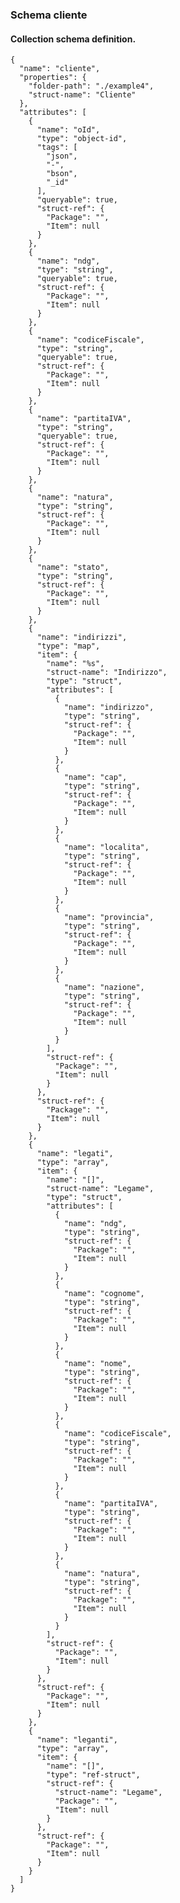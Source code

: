 ### Schema cliente

#### Collection schema definition.

    {
	  "name": "cliente",
	  "properties": {
	    "folder-path": "./example4",
	    "struct-name": "Cliente"
	  },
	  "attributes": [
	    {
	      "name": "oId",
	      "type": "object-id",
	      "tags": [
	        "json",
	        "-",
	        "bson",
	        "_id"
	      ],
	      "queryable": true,
	      "struct-ref": {
	        "Package": "",
	        "Item": null
	      }
	    },
	    {
	      "name": "ndg",
	      "type": "string",
	      "queryable": true,
	      "struct-ref": {
	        "Package": "",
	        "Item": null
	      }
	    },
	    {
	      "name": "codiceFiscale",
	      "type": "string",
	      "queryable": true,
	      "struct-ref": {
	        "Package": "",
	        "Item": null
	      }
	    },
	    {
	      "name": "partitaIVA",
	      "type": "string",
	      "queryable": true,
	      "struct-ref": {
	        "Package": "",
	        "Item": null
	      }
	    },
	    {
	      "name": "natura",
	      "type": "string",
	      "struct-ref": {
	        "Package": "",
	        "Item": null
	      }
	    },
	    {
	      "name": "stato",
	      "type": "string",
	      "struct-ref": {
	        "Package": "",
	        "Item": null
	      }
	    },
	    {
	      "name": "indirizzi",
	      "type": "map",
	      "item": {
	        "name": "%s",
	        "struct-name": "Indirizzo",
	        "type": "struct",
	        "attributes": [
	          {
	            "name": "indirizzo",
	            "type": "string",
	            "struct-ref": {
	              "Package": "",
	              "Item": null
	            }
	          },
	          {
	            "name": "cap",
	            "type": "string",
	            "struct-ref": {
	              "Package": "",
	              "Item": null
	            }
	          },
	          {
	            "name": "localita",
	            "type": "string",
	            "struct-ref": {
	              "Package": "",
	              "Item": null
	            }
	          },
	          {
	            "name": "provincia",
	            "type": "string",
	            "struct-ref": {
	              "Package": "",
	              "Item": null
	            }
	          },
	          {
	            "name": "nazione",
	            "type": "string",
	            "struct-ref": {
	              "Package": "",
	              "Item": null
	            }
	          }
	        ],
	        "struct-ref": {
	          "Package": "",
	          "Item": null
	        }
	      },
	      "struct-ref": {
	        "Package": "",
	        "Item": null
	      }
	    },
	    {
	      "name": "legati",
	      "type": "array",
	      "item": {
	        "name": "[]",
	        "struct-name": "Legame",
	        "type": "struct",
	        "attributes": [
	          {
	            "name": "ndg",
	            "type": "string",
	            "struct-ref": {
	              "Package": "",
	              "Item": null
	            }
	          },
	          {
	            "name": "cognome",
	            "type": "string",
	            "struct-ref": {
	              "Package": "",
	              "Item": null
	            }
	          },
	          {
	            "name": "nome",
	            "type": "string",
	            "struct-ref": {
	              "Package": "",
	              "Item": null
	            }
	          },
	          {
	            "name": "codiceFiscale",
	            "type": "string",
	            "struct-ref": {
	              "Package": "",
	              "Item": null
	            }
	          },
	          {
	            "name": "partitaIVA",
	            "type": "string",
	            "struct-ref": {
	              "Package": "",
	              "Item": null
	            }
	          },
	          {
	            "name": "natura",
	            "type": "string",
	            "struct-ref": {
	              "Package": "",
	              "Item": null
	            }
	          }
	        ],
	        "struct-ref": {
	          "Package": "",
	          "Item": null
	        }
	      },
	      "struct-ref": {
	        "Package": "",
	        "Item": null
	      }
	    },
	    {
	      "name": "leganti",
	      "type": "array",
	      "item": {
	        "name": "[]",
	        "type": "ref-struct",
	        "struct-ref": {
	          "struct-name": "Legame",
	          "Package": "",
	          "Item": null
	        }
	      },
	      "struct-ref": {
	        "Package": "",
	        "Item": null
	      }
	    }
	  ]
	}

